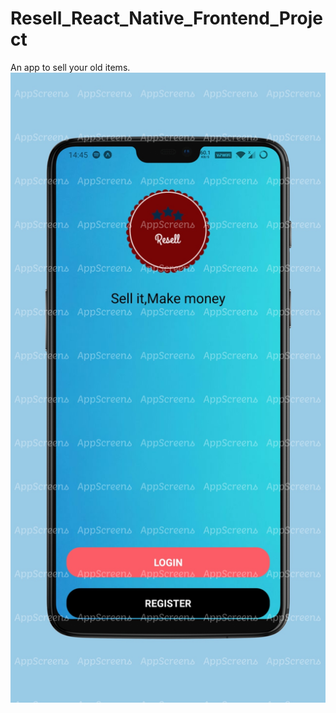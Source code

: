 # Resell_React_Native_Frontend_Project
An app to sell your old items.
![alt text](screenshots/screenshot1.jpeg "Welcome Screen")
